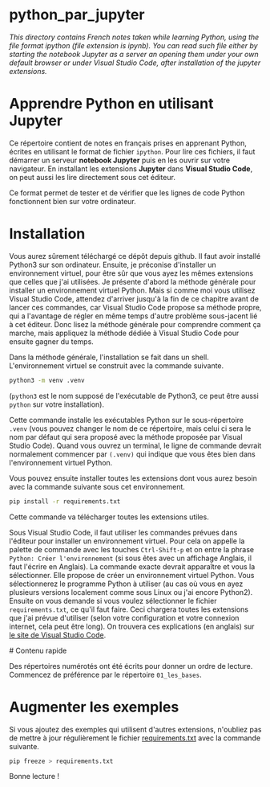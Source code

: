 # python_par_jupyter

<em>
This directory contains French notes taken while learning Python, using the file format ipython (file extension is ipynb). You can read such file either by starting the notebook Jupyter as a server an opening them under your own default browser or under Visual Studio Code, after installation of the jupyter extensions.
</em>

# Apprendre Python en utilisant Jupyter

Ce répertoire contient de notes en français prises en apprenant Python, écrites en utilisant le format de fichier `ipython`. Pour lire ces fichiers, il faut démarrer un serveur  **notebook Jupyter** puis en les ouvrir sur votre navigateur. En installant les extensions **Jupyter** dans **Visual Studio Code**, on peut aussi les lire directement sous cet éditeur.

Ce format permet de tester et de vérifier que les lignes de code Python fonctionnent bien sur votre ordinateur.


# Installation

Vous aurez sûrement téléchargé ce dépôt depuis github. Il faut avoir installé Python3 sur son ordinateur. Ensuite, je préconise d'installer un environnement virtuel, pour être sûr que vous ayez les mêmes extensions que celles que j'ai utilisées. Je présente d'abord la méthode générale pour installer un environnement virtuel Python. Mais si comme moi vous utilisez Visual Studio Code, attendez d'arriver jusqu'à la fin de ce chapitre avant de lancer ces commandes, car Visual Studio Code propose sa méthode propre, qui a l'avantage de régler en même temps d'autre problème sous-jacent lié à cet éditeur. Donc lisez la méthode générale pour comprendre comment ça marche, mais appliquez la méthode dédiée à Visual Studio Code pour ensuite gagner du temps.

Dans la méthode générale, l'installation se fait dans un shell. L'environnement virtuel se construit avec la commande suivante.

```bash
python3 -m venv .venv
```
(`python3` est le nom supposé de l'exécutable de Python3, ce peut être aussi `python` sur votre installation).

Cette commande installe les exécutables Python sur le sous-répertoire `.venv` (vous pouvez changer le nom de ce répertoire, mais celui ci sera le nom par défaut qui sera proposé avec la méthode proposée par Visual Studio Code). Quand vous ouvrez un terminal, le ligne de commande devrait normalement commencer par `(.venv)` qui indique que vous êtes bien dans l'environnement virtuel Python.

Vous pouvez ensuite installer toutes les extensions dont vous aurez besoin avec la commande suivante sous cet environnement.

```bash
pip install -r requirements.txt
```

Cette commande va télécharger toutes les extensions utiles.

Sous Visual Studio Code, il faut utiliser les commandes prévues dans l'éditeur pour installer un environnement virtuel. Pour cela on appelle la palette de commande avec les touches `Ctrl-Shift-p` et on entre la phrase `Python: Créer l'environnement` (si sous êtes avec un affichage Anglais, il faut l'écrire en Anglais). La commande exacte devrait apparaître et vous la sélectionner. Elle propose de créer un environnement virtuel Python. Vous sélectionnerez le programme Python à utiliser (au cas où vous en ayez plusieurs versions localement comme sous Linux ou j'ai encore Python2). Ensuite on vous demande si vous voulez sélectionner le fichier `requirements.txt`, ce qu'il faut faire. Ceci chargera toutes les extensions que j'ai prévue d'utiliser (selon votre configuration et votre connexion internet, cela peut être long). On trouvera ces explications (en anglais) sur [le site de Visual Studio Code](https://code.visualstudio.com/docs/python/environments).



# Contenu rapide

Des répertoires numérotés ont été écrits pour donner un ordre de lecture. Commencez de préférence par le répertoire `01_les_bases`.


# Augmenter les exemples

Si vous ajoutez des exemples qui utilisent d'autres extensions, n'oubliez pas de mettre à jour régulièrement le fichier [requirements.txt](requirements.txt) avec la commande suivante.

```bash
pip freeze > requirements.txt
```



Bonne lecture !
